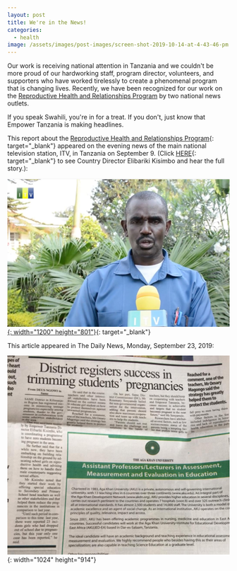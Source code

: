 ```yaml
---
layout: post
title: We're in the News!
categories:
  - health
image: /assets/images/post-images/screen-shot-2019-10-14-at-4-43-46-pm.png
---
```


Our work is receiving national attention in Tanzania and we couldn't be more proud of our hardworking staff, program director, volunteers, and supporters who have worked tirelessly to create a phenomenal program that is changing lives. Recently, we have been recognized for our work on the [Reproductive Health and Relationships Program](https://empowertz.org/reproductive/)&nbsp;by two national news outlets.

If you speak Swahili, you're in for a treat. If you don't, just know that Empower Tanzania is making headlines.

This report about the [Reproductive Health and Relationships Program](https://empowertz.org/reproductive/){: target="_blank"}&nbsp;appeared on the evening news of the main national television station, ITV, in Tanzania on September 9. (Click [HERE](https://www.youtube.com/watch?v=3ZIBjuh9L70&amp;feature=youtu.be){: target="_blank"} to see Country Director Elibariki Kisimbo and hear the full story.):

[![](/uploads/2019/10/13/were-in-the-news/eli--news-1.jpg){: width="1200" height="801"}](https://www.youtube.com/watch?v=3ZIBjuh9L70&amp;feature=youtu.be){: target="_blank"}

This article appeared in The Daily News, Monday, September 23, 2019:

![](/uploads/daily-news---rhrp.JPG){: width="1024" height="914"}